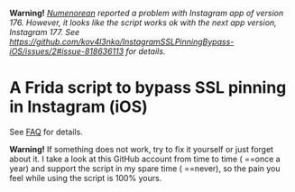 **Warning!** _[Numenorean](https://github.com/Numenorean) reported a problem with Instagram app of version 176. However, it looks like the script works ok with the next app version, Instagram 177. See https://github.com/kov4l3nko/InstagramSSLPinningBypass-iOS/issues/2#issue-818636113 for details._

# A Frida script to bypass SSL pinning in Instagram (iOS)

See [FAQ](docu/README.md) for details.

**Warning!** If something does not work, try to fix it yourself or just forget about it. I take a look at this GitHub account from time to time ( ==once a year) and support the script in my spare time ( ==never), so the pain you feel while using the script is  100% yours.
